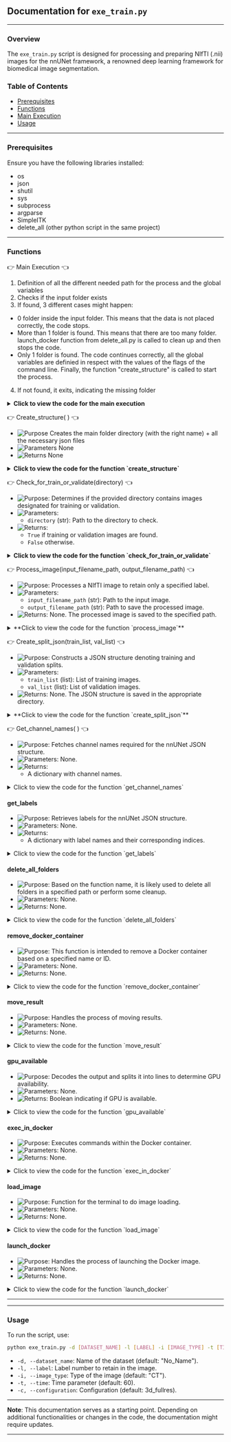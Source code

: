 
## Documentation for `exe_train.py`

---

### Overview

The `exe_train.py` script is designed for processing and preparing NIfTI (.nii) images for the nnUNet framework, a renowned deep learning framework for biomedical image segmentation.

### Table of Contents

- [Prerequisites](#prerequisites)
- [Functions](#functions)
- [Main Execution](#main-execution)
- [Usage](#usage)

---

### Prerequisites

Ensure you have the following libraries installed:

- os
- json
- shutil
- sys
- subprocess
- argparse
- SimpleITK
- delete_all (other python script in the same project)

---

### Functions

:point_right: Main Execution :point_left:

1. Definition of all the different needed path for the process and the global variables
2. Checks if the input folder exists
3. If found, 3 different cases might happen:
  - 0 folder inside the input folder. This means that the data is not placed correctly, the code stops.
  - More than 1 folder is found. This means that there are too many folder. launch_docker function from delete_all.py is called to clean up and then stops the code.
  - Only 1 folder is found. The code continues correctly, all the global variables are definied in respect with the values of the flags of the command line. Finally, the function "create_structure" is called to start the process.
4. If not found, it exits, indicating the missing folder

<details>
  <summary><strong> Click to view the code for the main execution</strong></summary>

```python
#MAIN PATHS 
main_path = os.path.dirname(os.path.abspath(__file__)) #Get the parent path of the main folder
grandparent_main_path = os.path.dirname(main_path)
input_folder_name = "Input_nnUNet_train"
output_folder_name = "Output_model"
input_folder_path = os.path.join(main_path, input_folder_name)
output_folder_path = os.path.join(main_path, output_folder_name)
dataset_train_path = os.path.join(main_path, "Dataset_Train") #Here is the full path name of the directory file
nnunet_raw_path = os.path.join(dataset_train_path, "nnUNet_raw")
nnunet_preprocessed_path =  os.path.join(dataset_train_path, "nnUNet_preprocessed")
nnunet_result_path =  os.path.join(dataset_train_path, "nnUNet_results")
delete_all_script_path = os.path.join(grandparent_main_path, "delete_all.py")


#VARIABLES
full_dataset_name = ""
dataset_name = ""
label_number = 0
image_type = ""
time_input = 0
image_docker = "nnunet_timev22"
file_ending = ".nii.gz"
configuration_model = ""
fold_all_value = False



if input_folder_path:
    if len(os.listdir(input_folder_path)) == 0: #This means that the data was not added into the right folder
        print("Input folder is empty!")
        sys.exit() 

    elif len(os.listdir(input_folder_path)) > 1: #This case is not possible, just clean everything and stop the process
        delete_all.launch_docker(delete_input_folder=True)
        print("Too many input folders, everything was cleaned, launch the training again!")
        sys.exit()

    else:
        print(f"Found {input_folder_name} at: {input_folder_path}")
        delete_all.launch_docker(delete_input_folder=False) #To clean everything up in case something went wrong before
        if __name__ == "__main__":
            #Get the values of the input command
            timer_training_start = tm.time()
            parser = argparse.ArgumentParser()
            parser.add_argument("-d", "--dataset_name", dest="dataset_name", type=str, default="No_Name")
            parser.add_argument("-l", "--label", dest="label", type=int)
            parser.add_argument("-i", "--image_type", dest="image_type", type=str, default= "CT")
            parser.add_argument("-t", "--time", dest="time", type=int, default=60)
            parser.add_argument("-c", "--configuration_model", dest="configuration_model", type=str, default= "3d_fullres")
            args = parser.parse_args()
            dataset_name = args.dataset_name
            label_number = args.label
            image_type = args.image_type
            time_input = args.time
            configuration_model = args.configuration_model

            #Main code to run
            create_structure()
            
else:
    print(f"{input_folder_name} not found.")
    sys.exit()
```
</details>

:point_right: Create_structure( ) :point_left:

- ![Purpose](https://img.shields.io/badge/-Purpose-green) Creates the main folder directory (with the right name) + all the necessary json files
- ![Parameters](https://img.shields.io/badge/-Parameters-blue) None
- ![Returns](https://img.shields.io/badge/-Returns-red) None

<details>
  <summary><strong>Click to view the code for the function `create_structure`</strong></summary>

```python
def create_structure():
    global full_dataset_name, fold_all_value

    #Creating the main folder directory (with the right name)
    next_number = 1 
    main_folder_name = f"Dataset{next_number:03}_{dataset_name}"  #Formatting the number to be 3 digits
    full_dataset_name = main_folder_name
    main_folder_path = os.path.join(nnunet_raw_path , main_folder_name)  # Combine with actual_path (nnunet raw folder)
    if not os.path.exists(main_folder_path): #Check if the name already exists (normally not because everything is deleted after each training)
        os.makedirs(main_folder_path)
    else:
        print(f"Folder {main_folder_name} already exists.")
        return

    #Create 2 sub-folders inside the main folder
    subfolders = ['imagesTr', 'labelsTr']
    for subfolder in subfolders:
        os.makedirs(os.path.join(main_folder_path, subfolder))

    #Definition of paths and variables
    img_destination = os.path.join(nnunet_raw_path, main_folder_name, "imagesTr") 
    train_destination = os.path.join(nnunet_raw_path, main_folder_name, "labelsTr")
    num_training = 0
    num_images = 0
    tr_cases = 0
    val_cases = 0
    train_img_list = []
    validate_img_list=[]

    #Moving the images in the right directory
    for directory in os.listdir(input_folder_path): #For loop on the input folder (there should be only 1 folder inside!)
        directory_path = os.path.join(input_folder_path, directory)

        for img_directory in os.listdir(directory_path): #For loop on all the folder inside the folder input
            img_directory_path = os.path.join(directory_path, img_directory)

            for files in os.listdir(img_directory_path): #For loop on all the folder to get the img and mask niifti image      
                if check_for_train_or_validate(img_directory_path): #Returns True if the name starts with train or validate, otherwise, returns False and we don't use this image for the training
                    file_path = os.path.join(img_directory_path, files)
                    first_name = files.split('.')[0]
                    new_filename = img_directory  #Rename file with folder name prepended (Patient number)
                                    
                    # Check the file's prefix and move accordingly
                    if first_name == 'img': 
                        num_images += 1
                        new_name_img = new_filename +  '_' + '0000' + '.' + 'nii' + '.' + 'gz' #Rename the image correctly
                        shutil.copy2(file_path, os.path.join(img_destination, new_name_img))
                                        
                    elif first_name == 'train' or first_name == 'validate':
                        num_training += 1
                        new_name_img = new_filename + '.' + 'nii' + '.' + 'gz' #Rename the mask correctly
                        process_image(file_path, os.path.join(train_destination, new_name_img)) #This function allows us to keep only the number of labels wanted for the training
                        if first_name == "train": #This will allow us to create a json file to keep track of which image were used for the training and for the validation (uuseful for transfer learning)
                            tr_cases += 1
                            train_img_list.append(new_filename)
                        elif first_name == "validate":
                            val_cases += 1
                            validate_img_list.append(new_filename)

    if len(validate_img_list) == 0: #If there is none validitate image, we do the fold all (all images are used both in the validation and training)! 
        fold_all_value = True


    #Check if the number of images is normal                 
    if num_training == num_images:
        create_split_json(train_img_list, validate_img_list) #Split json is created to use the right image in the training and in the validation 

        # Create a dataset JSON file inside the main folder to be able to start the nnUNet model training
        channel_names = get_channel_names() # Get channel names
        labels = get_labels() # Get labels
        json_file_path = os.path.join(main_folder_path, 'dataset.json')
        with open(json_file_path, 'w') as json_file:
            data = {
                "channel_names": channel_names,
                "labels": labels,
                "numTraining": num_training,
                "file_ending": file_ending
            }
            json.dump(data, json_file, indent=4)

        #Create a JSON file info to have some information of the model
        json_file_path = os.path.join(dataset_train_path, 'info_model.json')
        data = {
            "training cases": tr_cases,
            "validation cases": val_cases,
            "creation date": datetime.now().strftime("%Y-%m-%d %H:%M:%S") ,
            "total time": time_input,
        }
        with open(json_file_path, 'w') as json_file:
            json.dump(data, json_file, indent=4)

        print("Files moved and renamed successfully!")
        print(f"Successfully created structure in {main_folder_path}")

        #Delete the input directory to clean up the input folder
        for directory in os.listdir(input_folder_path): 
            directory_path = os.path.join(input_folder_path, directory)
            shutil.rmtree(directory_path)
            print(f"Input folder ({directory}) has been deleted")

        launch_docker(main_folder_name) #Once the images are well separated, the training can start

    else: #If there is a mismatch in the number of images, clean all the folders + stops the code
        print("ERROR number of images")
        delete_all.launch_docker(delete_input_folder=True)
        sys.exit()
```

</details>


:point_right: Check_for_train_or_validate(directory) :point_left:

- ![Purpose](https://img.shields.io/badge/-Purpose-green): Determines if the provided directory contains images designated for training or validation.
- ![Parameters](https://img.shields.io/badge/-Parameters-blue): 
  - `directory` (str): Path to the directory to check.
- ![Returns](https://img.shields.io/badge/-Returns-red): 
  - `True` if training or validation images are found.
  - `False` otherwise.

<details>
  <summary><strong>Click to view the code for the function `check_for_train_or_validate`</strong></summary>

```python
# Code for the function check_for_train_or_validate
def check_for_train_or_validate(directory):
    for filename in os.listdir(directory): #List all the files in the folder
        if filename.startswith('train.') or filename.startswith('validate.'): #Check if the name starts with "train" or "validate"
            return True
    return False
```

</details>


:point_right: Process_image(input_filename_path, output_filename_path) :point_left:

- ![Purpose](https://img.shields.io/badge/-Purpose-green): Processes a NIfTI image to retain only a specified label.
- ![Parameters](https://img.shields.io/badge/-Parameters-blue): 
  - `input_filename_path` (str): Path to the input image.
  - `output_filename_path` (str): Path to save the processed image.
- ![Returns](https://img.shields.io/badge/-Returns-red): None. The processed image is saved to the specified path.

<details>
  <summary>**Click to view the code for the function `process_image`**</summary>

```python
# Code for the function process_image
def process_image(input_filename_path, output_filename_path):
    image = sitk.ReadImage(input_filename_path) # Load the nifti image
    output_image = sitk.Threshold(image, lower=0, upper=label_number, outsideValue=0) # Threshold the image: values above label_number (global variable definied in a flag) are set to 0, all other values remain unchanged
    sitk.WriteImage(output_image, output_filename_path)
```

</details>


:point_right: Create_split_json(train_list, val_list) :point_left:

- ![Purpose](https://img.shields.io/badge/-Purpose-green): Constructs a JSON structure denoting training and validation splits.
- ![Parameters](https://img.shields.io/badge/-Parameters-blue): 
  - `train_list` (list): List of training images.
  - `val_list` (list): List of validation images.
- ![Returns](https://img.shields.io/badge/-Returns-red): None. The JSON structure is saved in the appropriate directory.


<details>
  <summary>**Click to view the code for the function `create_split_json`**</summary>

```python
# Code for the function create_split_json
def create_split_json(train_list, val_list): #Note that here, as we use only fold 0 or fold all, we don't need to specify all the separation in all the other folds. You will need to complete this function in order to randomize the distribution train/validate for each fold
    data_list = [{"train": train_list, "val": val_list}] #Add all the image named train in the training and all of the validate image in the val

    os.makedirs(os.path.join(nnunet_preprocessed_path, full_dataset_name))
    json_split_path = os.path.join(nnunet_preprocessed_path, full_dataset_name, "splits_final.json") #Create the split json file
    with open(json_split_path, 'w') as json_file:
        json.dump(data_list, json_file, indent=4)
```
</details>


:point_right: Get_channel_names( ) :point_left:

- ![Purpose](https://img.shields.io/badge/-Purpose-green): Fetches channel names required for the nnUNet JSON structure.
- ![Parameters](https://img.shields.io/badge/-Parameters-blue): None.
- ![Returns](https://img.shields.io/badge/-Returns-red): 
  - A dictionary with channel names.

<details>
  <summary>Click to view the code for the function `get_channel_names`</summary>

```python
# Code for the function get_channel_names
def get_channel_names():
    channels = {}
    num_channels = 1
    for i in range(num_channels):
        channel_name = image_type
        channels[str(i)] = channel_name
    return channels
```

</details>



#### get_labels

- ![Purpose](https://img.shields.io/badge/-Purpose-green): Retrieves labels for the nnUNet JSON structure.
- ![Parameters](https://img.shields.io/badge/-Parameters-blue): None.
- ![Returns](https://img.shields.io/badge/-Returns-red): 
  - A dictionary with label names and their corresponding indices.

<details>
  <summary>Click to view the code for the function `get_labels`</summary>

```python
# Code for the function get_labels
def get_labels():
    labels = {}
    num_labels = label_number + 1  
    for i in range(num_labels):
        if i == 0:
            label_name_fct = "background"
            labels[label_name_fct] = i
        else:
            labels[f"Label {i}"] = i
    return labels
```

</details>




#### delete_all_folders

- ![Purpose](https://img.shields.io/badge/-Purpose-green): Based on the function name, it is likely used to delete all folders in a specified path or perform some cleanup.
- ![Parameters](https://img.shields.io/badge/-Parameters-blue): None.
- ![Returns](https://img.shields.io/badge/-Returns-red): None.

<details>
  <summary>Click to view the code for the function `delete_all_folders`</summary>

```python
# Code for the function delete_all_folders
```

</details>

#### remove_docker_container

- ![Purpose](https://img.shields.io/badge/-Purpose-green): This function is intended to remove a Docker container based on a specified name or ID.
- ![Parameters](https://img.shields.io/badge/-Parameters-blue): None.
- ![Returns](https://img.shields.io/badge/-Returns-red): None.

<details>
  <summary>Click to view the code for the function `remove_docker_container`</summary>

```python
# Code for the function remove_docker_container
```

</details>



#### move_result

- ![Purpose](https://img.shields.io/badge/-Purpose-green): Handles the process of moving results.
- ![Parameters](https://img.shields.io/badge/-Parameters-blue): None.
- ![Returns](https://img.shields.io/badge/-Returns-red): None.

<details>
  <summary>Click to view the code for the function `move_result`</summary>

```python
# Code for the function move_result
```

</details>



#### gpu_available

- ![Purpose](https://img.shields.io/badge/-Purpose-green): Decodes the output and splits it into lines to determine GPU availability.
- ![Parameters](https://img.shields.io/badge/-Parameters-blue): None.
- ![Returns](https://img.shields.io/badge/-Returns-red): Boolean indicating if GPU is available.

<details>
  <summary>Click to view the code for the function `gpu_available`</summary>

```python
# Code for the function gpu_available
```

</details>

#### exec_in_docker

- ![Purpose](https://img.shields.io/badge/-Purpose-green): Executes commands within the Docker container.
- ![Parameters](https://img.shields.io/badge/-Parameters-blue): None.
- ![Returns](https://img.shields.io/badge/-Returns-red): None.

<details>
  <summary>Click to view the code for the function `exec_in_docker`</summary>

```python
# Code for the function exec_in_docker
```

</details>

#### load_image

- ![Purpose](https://img.shields.io/badge/-Purpose-green): Function for the terminal to do image loading.
- ![Parameters](https://img.shields.io/badge/-Parameters-blue): None.
- ![Returns](https://img.shields.io/badge/-Returns-red): None.

<details>
  <summary>Click to view the code for the function `load_image`</summary>

```python
# Code for the function load_image
```

</details>

#### launch_docker

- ![Purpose](https://img.shields.io/badge/-Purpose-green): Handles the process of launching the Docker image.
- ![Parameters](https://img.shields.io/badge/-Parameters-blue): None.
- ![Returns](https://img.shields.io/badge/-Returns-red): None.

<details>
  <summary>Click to view the code for the function `launch_docker`</summary>

```python
# Code for the function launch_docker
```

</details>

---



---

### Usage

To run the script, use:

```bash
python exe_train.py -d [DATASET_NAME] -l [LABEL] -i [IMAGE_TYPE] -t [TIME] -c [CONFIGURATION]
```

- `-d, --dataset_name`: Name of the dataset (default: "No_Name").
- `-l, --label`: Label number to retain in the image.
- `-i, --image_type`: Type of the image (default: "CT").
- `-t, --time`: Time parameter (default: 60).
- `-c, --configuration`: Configuration (default: 3d_fullres).

---

**Note**: This documentation serves as a starting point. Depending on additional functionalities or changes in the code, the documentation might require updates.

---

